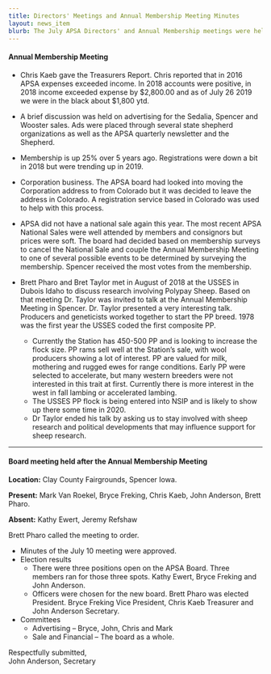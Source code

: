 ```yaml
---
title: Directors' Meetings and Annual Membership Meeting Minutes
layout: news_item
blurb: The July APSA Directors' and Annual Membership meetings were held at the Center of the Nation Sale in Spencer, IA. There was a good discussion about collaborating with the Sheep Experiment Station in Dubois, ID to strengthen the breed.
---
```


#### Annual Membership Meeting

* Chris Kaeb gave the Treasurers Report.  Chris reported that in 2016 APSA expenses exceeded income.  In 2018 accounts were positive, in 2018 income exceeded expense by $2,800.00 and as of July 26 2019 we were in the black about $1,800 ytd.

* A brief discussion was held on advertising for the Sedalia, Spencer and Wooster sales.  Ads were placed through several state shepherd organizations as well as the APSA quarterly newsletter and the Shepherd.

* Membership is up 25% over 5 years ago.  Registrations were down a bit in 2018 but were trending up in 2019.

* Corporation business.  The APSA board had looked into moving the Corporation address to from Colorado but it was decided to leave the address in Colorado.  A registration service based in Colorado was used to help with this process.

* APSA did not have a national sale again this year.  The most recent APSA National Sales were well attended by members and consignors but prices were soft.  The board had decided based on membership surveys to cancel the National Sale and couple the Annual Membership Meeting to one of several possible events to be determined by surveying the membership.  Spencer received the most votes from the membership.  

* Brett Pharo and Bret Taylor met in August of 2018 at the USSES in Dubois Idaho to discuss research involving Polypay Sheep.  Based on that meeting Dr. Taylor was invited to talk at the Annual Membership Meeting in Spencer.  Dr. Taylor presented a very interesting talk.  Producers and geneticists worked together to start the PP breed.  1978 was the first year the USSES coded the first composite PP.
  - Currently the Station has 450-500 PP and is looking to increase the flock size.  PP rams sell well at the Station’s sale, with wool producers showing a lot of interest.  PP are valued for milk, mothering and rugged ewes for range conditions.  Early PP were selected to accelerate, but many western breeders were not interested in this trait at first.  Currently there is more interest in the west in fall lambing or accelerated lambing.  
  - The USSES PP flock is being entered into NSIP and is likely to show up there some time in 2020.
  - Dr Taylor ended his talk by asking us to stay involved with sheep research and political developments that may influence support for sheep research.

---

#### Board meeting held after the Annual Membership Meeting

**Location:** Clay County Fairgrounds, Spencer Iowa.

**Present:** Mark Van Roekel, Bryce Freking, Chris Kaeb, John Anderson, Brett Pharo.

**Absent:** Kathy Ewert, Jeremy Refshaw


Brett Pharo called the meeting to order.

* Minutes of the July 10 meeting were approved.
* Election results
	- There were three positions open on the APSA Board.  Three members ran for those three spots.  Kathy Ewert, Bryce Freking and John Anderson.
	- Officers were chosen for the new board.  Brett Pharo was elected President.  Bryce Freking Vice President, Chris Kaeb Treasurer and John Anderson Secretary.  
* Committees
	- Advertising – Bryce, John, Chris and Mark
	- Sale and Financial – The board as a whole.

Respectfully submitted, <br>
John Anderson, Secretary
